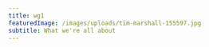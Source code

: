 ```yaml
---
title: wg1
featuredImage: /images/uploads/tim-marshall-155597.jpg
subtitle: What we're all about
---
```

